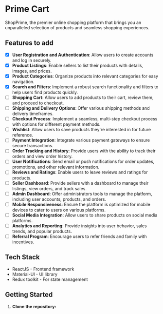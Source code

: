 # Prime Cart

ShopPrime, the premier online shopping platform that brings you an unparalleled selection of products and seamless shopping experiences.

## Features to add

- [x] **User Registration and Authentication**: Allow users to create accounts and log in securely.
- [x] **Product Listings**: Enable sellers to list their products with details, images, and prices.
- [x] **Product Categories**: Organize products into relevant categories for easy navigation.
- [x] **Search and Filters**: Implement a robust search functionality and filters to help users find products quickly.
- [ ] **Shopping Cart**: Allow users to add products to their cart, review them, and proceed to checkout.
- [ ] **Shipping and Delivery Options**: Offer various shipping methods and delivery timeframes.
- [ ] **Checkout Process**: Implement a seamless, multi-step checkout process with options for different payment methods.
- [ ] **Wishlist**: Allow users to save products they're interested in for future reference.
- [ ] **Payment Integration**: Integrate various payment gateways to ensure secure transactions.
- [ ] **Order Tracking and History**: Provide users with the ability to track their orders and view order history.
- [ ] **User Notifications**: Send email or push notifications for order updates, promotions, and other relevant information.
- [ ] **Reviews and Ratings**: Enable users to leave reviews and ratings for products.
- [ ] **Seller Dashboard**: Provide sellers with a dashboard to manage their listings, view orders, and track sales.
- [ ] **Admin Dashboard**: Offer administrators tools to manage the platform, including user accounts, products, and orders.
- [ ] **Mobile Responsiveness**: Ensure the platform is optimized for mobile devices to cater to users on various platforms.
- [ ] **Social Media Integration**: Allow users to share products on social media platforms.
- [ ] **Analytics and Reporting**: Provide insights into user behavior, sales trends, and popular products.
- [ ] **Referral Program**: Encourage users to refer friends and family with incentives.

## Tech Stack

- ReactJS - Frontend framework
- Material-UI  - UI library
- Redux toolkit - For state management

## Getting Started

1. **Clone the repository:**